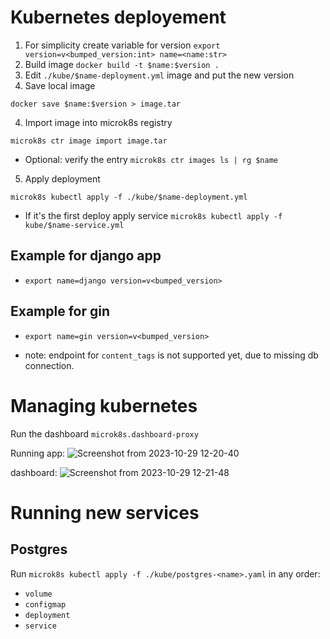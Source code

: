 # Kubernetes deployement 
1. For simplicity create variable for version `export version=v<bumped_version:int> name=<name:str>`
1. Build image `docker build -t $name:$version .`
2. Edit `./kube/$name-deployment.yml` image and put the new version
3. Save local image
```
docker save $name:$version > image.tar
```
4. Import image into microk8s registry
```
microk8s ctr image import image.tar
```
- Optional: verify the entry `microk8s ctr images ls | rg $name`
5. Apply deployment 
```
microk8s kubectl apply -f ./kube/$name-deployment.yml
```
 - If it's the first deploy apply service `microk8s kubectl apply -f kube/$name-service.yml`

## Example for django app
 - `export name=django version=v<bumped_version>`

## Example for gin
 - `export name=gin version=v<bumped_version>`

* note: endpoint for `content_tags` is not supported yet, due to missing db connection.

# Managing kubernetes
Run the dashboard `microk8s.dashboard-proxy`

Running app:
![Screenshot from 2023-10-29 12-20-40](https://github.com/tomekstrzeszkowski/mk8sdjango/assets/40120335/2ce1402d-1dea-45af-b0b8-aad6fb5b38bf)

dashboard:
![Screenshot from 2023-10-29 12-21-48](https://github.com/tomekstrzeszkowski/mk8sdjango/assets/40120335/ea28fa4a-8bc0-4f30-904d-8628aa8605c2)

# Running new services

## Postgres
Run `microk8s kubectl apply -f ./kube/postgres-<name>.yaml` in any order:
 - `volume`
 - `configmap`
 - `deployment`
 - `service`
